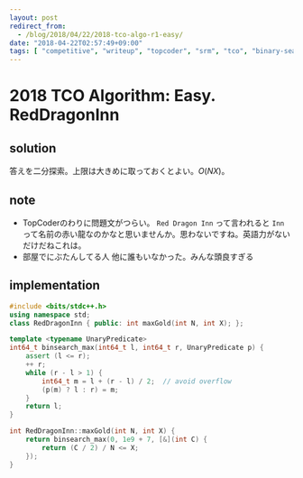 ```yaml
---
layout: post
redirect_from:
  - /blog/2018/04/22/2018-tco-algo-r1-easy/
date: "2018-04-22T02:57:49+09:00"
tags: [ "competitive", "writeup", "topcoder", "srm", "tco", "binary-search" ]
---
```


# 2018 TCO Algorithm: Easy. RedDragonInn

## solution

答えを二分探索。上限は大きめに取っておくとよい。$O(NX)$。

## note

-   TopCoderのわりに問題文がつらい。 `Red Dragon Inn` って言われると `Inn` って名前の赤い龍なのかなと思いませんか。思わないですね。英語力がないだけだねこれは。
-   部屋でにぶたんしてる人 他に誰もいなかった。みんな頭良すぎる

## implementation

``` c++
#include <bits/stdc++.h>
using namespace std;
class RedDragonInn { public: int maxGold(int N, int X); };

template <typename UnaryPredicate>
int64_t binsearch_max(int64_t l, int64_t r, UnaryPredicate p) {
    assert (l <= r);
    ++ r;
    while (r - l > 1) {
        int64_t m = l + (r - l) / 2;  // avoid overflow
        (p(m) ? l : r) = m;
    }
    return l;
}

int RedDragonInn::maxGold(int N, int X) {
    return binsearch_max(0, 1e9 + 7, [&](int C) {
        return (C / 2) / N <= X;
    });
}
```
